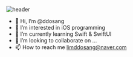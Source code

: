 ![header](https://capsule-render.vercel.app/api?color=auto&text=ddosang's%20github&type=slice)

- 👋 Hi, I’m @ddosang
- 👀 I’m interested in iOS programming
- 🌱 I’m currently learning Swift & SwiftUI 
- 💞️ I’m looking to collaborate on ...
- 📫 How to reach me limddosang@naver.com

<!---
ddosang/ddosang is a ✨ special ✨ repository because its `README.md` (this file) appears on your GitHub profile.
You can click the Preview link to take a look at your changes.
--->
